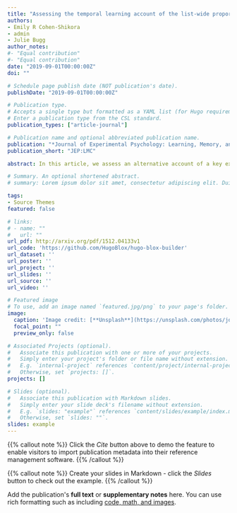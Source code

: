 ```yaml
---
title: "Assessing the temporal learning account of the list-wide proportion congruence effect."
authors:
- Emily R Cohen-Shikora
- admin
- Julie Bugg
author_notes:
#- "Equal contribution"
#- "Equal contribution"
date: "2019-09-01T00:00:00Z"
doi: ""

# Schedule page publish date (NOT publication's date).
publishDate: "2019-09-01T00:00:00Z"

# Publication type.
# Accepts a single type but formatted as a YAML list (for Hugo requirements).
# Enter a publication type from the CSL standard.
publication_types: ["article-journal"]

# Publication name and optional abbreviated publication name.
publication: "*Journal of Experimental Psychology: Learning, Memory, and Cognition, 1*(1)"
publication_short: "JEP:LMC"

abstract: In this article, we assess an alternative account of a key experimental pattern thought to index top-down control. The list-wide proportion congruence effect is the well-documented pattern whereby the congruency effect (i.e., Stroop effect) is attenuated in lists containing mostly incongruent trials relative to lists containing mostly congruent trials. This pattern has typically been interpreted as a signature of a top-down control mechanism that modulates attention to the word dimension based on the global probability of encountering conflict between the word and color. However, Schmidt (2013a, 2013b) has proposed an alternative account that stresses relative temporal differences in responding between mostly incongruent and mostly congruent lists rather than relative differences in the control of attention. To assess this temporal learning account, we evaluate the evidence reported by Schmidt (2013a) and report new analyses of three previously published data sets in which a list-wide proportion congruence effect was observed after controlling for other potential confounds. These analyses targeted three key topics: effects of reaction time (RT) transformations, statistical support for temporal learning, and measurement of temporal rhythm. The evidence for the temporal learning account was neither strong nor consistent, and there was a highly significant list-wide proportion congruence effect that survived multiple attempts to control for temporal learning. Accordingly, we conclude that the temporal learning account is not currently a robust alternative to the global control account in explaining list-wide proportion congruence effects.

# Summary. An optional shortened abstract.
# summary: Lorem ipsum dolor sit amet, consectetur adipiscing elit. Duis posuere tellus ac convallis placerat. Proin tincidunt magna sed ex sollicitudin # condimentum.

tags:
- Source Themes
featured: false

# links:
# - name: ""
#   url: ""
url_pdf: http://arxiv.org/pdf/1512.04133v1
url_code: 'https://github.com/HugoBlox/hugo-blox-builder'
url_dataset: ''
url_poster: ''
url_project: ''
url_slides: ''
url_source: ''
url_video: ''

# Featured image
# To use, add an image named `featured.jpg/png` to your page's folder. 
image:
  caption: 'Image credit: [**Unsplash**](https://unsplash.com/photos/jdD8gXaTZsc)'
  focal_point: ""
  preview_only: false

# Associated Projects (optional).
#   Associate this publication with one or more of your projects.
#   Simply enter your project's folder or file name without extension.
#   E.g. `internal-project` references `content/project/internal-project/index.md`.
#   Otherwise, set `projects: []`.
projects: []

# Slides (optional).
#   Associate this publication with Markdown slides.
#   Simply enter your slide deck's filename without extension.
#   E.g. `slides: "example"` references `content/slides/example/index.md`.
#   Otherwise, set `slides: ""`.
slides: example
---
```


{{% callout note %}}
Click the *Cite* button above to demo the feature to enable visitors to import publication metadata into their reference management software.
{{% /callout %}}

{{% callout note %}}
Create your slides in Markdown - click the *Slides* button to check out the example.
{{% /callout %}}

Add the publication's **full text** or **supplementary notes** here. You can use rich formatting such as including [code, math, and images](https://docs.hugoblox.com/content/writing-markdown-latex/).

